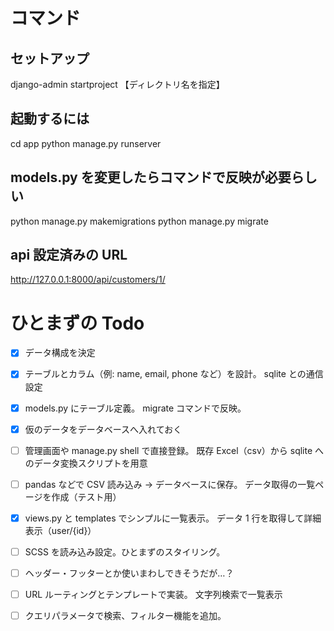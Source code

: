 # コマンド

## セットアップ

django-admin startproject 【ディレクトリ名を指定】

## 起動するには

cd app
python manage.py runserver

## models.py を変更したらコマンドで反映が必要らしい

python manage.py makemigrations
python manage.py migrate

## api 設定済みの URL

http://127.0.0.1:8000/api/customers/1/

# ひとまずの Todo

- [x] データ構成を決定

- [x] テーブルとカラム（例: name, email, phone など）を設計。
      sqlite との通信設定
- [x] models.py にテーブル定義。
      migrate コマンドで反映。
- [x] 仮のデータをデータベースへ入れておく

- [ ] 管理画面や manage.py shell で直接登録。
      既存 Excel（csv）から sqlite へのデータ変換スクリプトを用意

- [ ] pandas などで CSV 読み込み → データベースに保存。
      データ取得の一覧ページを作成（テスト用）

- [x] views.py と templates でシンプルに一覧表示。
      データ 1 行を取得して詳細表示（user/{id}）

- [ ] SCSS を読み込み設定。ひとまずのスタイリング。

- [ ] ヘッダー・フッターとか使いまわしできそうだが…？

- [ ] URL ルーティングとテンプレートで実装。
      文字列検索で一覧表示

- [ ] クエリパラメータで検索、フィルター機能を追加。
